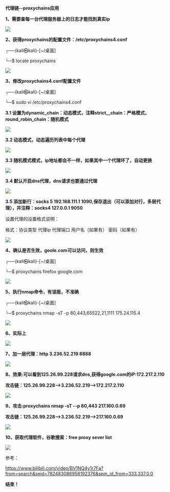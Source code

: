 ﻿﻿﻿﻿﻿**代理链--proxychains应用**

**1、需要查每一台代理服务器上的日志才能找到真实ip**

![](img/Aspose.Words.220e636f-9e79-48ab-8d90-36ed18bd0988.001.png)

**2、获得proxychains的配置文件：/etc/proxychains4.conf**

┌──(kali㉿kali)-[~/桌面]

└─$ locate proxychains

![](img/Aspose.Words.220e636f-9e79-48ab-8d90-36ed18bd0988.002.png)



**3、修改proxychains4.conf配置文件**

┌──(kali㉿kali)-[~/桌面]

└─$ sudo vi /etc/proxychains4.conf

**3.1 设置为dynamic\_chain：动态模式，注释strict\_\_chain：严格模式，round\_robin\_chain：随机模式**

![](img/Aspose.Words.220e636f-9e79-48ab-8d90-36ed18bd0988.003.png)

**3.2 动态模式，动态遍历列表中每个代理**

![](img/Aspose.Words.220e636f-9e79-48ab-8d90-36ed18bd0988.014.png)

**3.3 随机模式模式，ip地址都会不一样，如果其中一个代理坏了，自动更换**

![](img/Aspose.Words.220e636f-9e79-48ab-8d90-36ed18bd0988.004.png)

**3.4 默认开启dns代理，dns请求也要通过代理**

![](img/Aspose.Words.220e636f-9e79-48ab-8d90-36ed18bd0988.005.png)

**3.5 添加新行：socks 5 192.168.111.1 1090,保存退出（可以添加对行，多层代理），并注释：socks4 127.0.0.1 9050**

设置代理的设置格式说明：

格式：协议类型 代理ip 代理端口 用户名（如果有） 密码（如果有）

![](img/Aspose.Words.220e636f-9e79-48ab-8d90-36ed18bd0988.006.png)

**4、确认是否生效，goole.com可以访问，则生效**

┌──(kali㉿kali)-[~/桌面]

└─$ proxychains firefox google.com

![](img/Aspose.Words.220e636f-9e79-48ab-8d90-36ed18bd0988.007.png)

**5、执行nmap命令，有误报，不准确**

┌──(kali㉿kali)-[~/桌面]

└─$ proxychains nmap -sT -p 80,443,65522,21,1111 175.24.115.4

![](img/Aspose.Words.220e636f-9e79-48ab-8d90-36ed18bd0988.008.png)

**6、实际上**

![](img/Aspose.Words.220e636f-9e79-48ab-8d90-36ed18bd0988.009.png)

**7、加一层代理：http 3.236.52.219 8888**

![](img/Aspose.Words.220e636f-9e79-48ab-8d90-36ed18bd0988.010.png)

**8、效果:可以看到125.26.99.228请求dns,获得google.com的iP:172.217.2.110**

**攻击链：125.26.99.228-->3.236.52.219-->172.217.2.110**

![](img/Aspose.Words.220e636f-9e79-48ab-8d90-36ed18bd0988.011.png)




**9、攻击:proxychains nmap -sT --p 80,443 217.160.0.69**

**攻击链：125.26.99.228-->3.236.52.219-->217.160.0.69**

![](img/Aspose.Words.220e636f-9e79-48ab-8d90-36ed18bd0988.012.png)

**10、获取代理软件，谷歌搜索：free proxy sever list**

![](img/Aspose.Words.220e636f-9e79-48ab-8d90-36ed18bd0988.013.png)



参考：

https://www.bilibili.com/video/BV1NQ4y1r7Fa?from=search&seid=782483086958192376&spm_id_from=333.337.0.0



**结束！**
